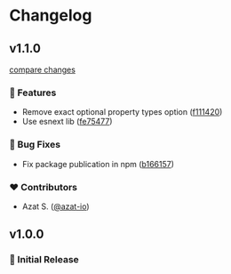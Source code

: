 # Changelog

## v1.1.0

[compare changes](https://github.com/azat-io/typescript-config/compare/v1.0.0...v1.1.0)

### 🚀 Features

- Remove exact optional property types option ([f111420](https://github.com/azat-io/typescript-config/commit/f111420))
- Use esnext lib ([fe75477](https://github.com/azat-io/typescript-config/commit/fe75477))

### 🐞 Bug Fixes

- Fix package publication in npm ([b166157](https://github.com/azat-io/typescript-config/commit/b166157))

### ❤️ Contributors

- Azat S. ([@azat-io](https://github.com/azat-io))

## v1.0.0

### 🎉 Initial Release
